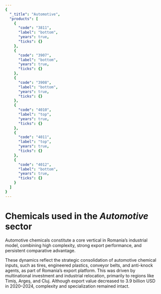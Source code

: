 ```yaml
---
{
  "_title": "Automotive",
  "products": [
    {
      "code": "3811",
      "label": "bottom",
      "years": true,
      "ticks": {}
    },
    {
      "code": "3907",
      "label": "bottom",
      "years": true,
      "ticks": {}
    },
    {
      "code": "3908",
      "label": "bottom",
      "years": true,
      "ticks": {}
    },
    {
      "code": "4010",
      "label": "top",
      "years": true,
      "ticks": {}
    },
    {
      "code": "4011",
      "label": "top",
      "years": true,
      "ticks": {}
    },
    {
      "code": "4012",
      "label": "bottom",
      "years": true,
      "ticks": {}
    }
  ]
}
---
```


# Chemicals used in the _Automotive_ sector

Automotive chemicals constitute a core vertical in Romania’s industrial model, combining high complexity, strong export performance, and persistent comparative advantage.

<!-- Between 2000 and 2019, this vertical underwent a significant expansion. Export values rose from 1.2 billion USD (2000–2004) to over 9.4 billion USD (2015–2019). The average PCI remained consistently high (~62–64), and RCA increased from 11.2 (2000–2004) to 17.7 (2020–2024), indicating strong and sustained international competitiveness. -->

These dynamics reflect the strategic consolidation of automotive chemical inputs, such as tires, engineered plastics, conveyor belts, and anti-knock agents, as part of Romania’s export platform. This was driven by multinational investment and industrial relocation, primarily to regions like Timiș, Argeș, and Cluj. Although export value decreased to 3.9 billion USD in 2020–2024, complexity and specialization remained intact.